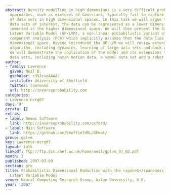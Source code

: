 ```yaml
---
abstract: Density modelling in high dimensions is a very difficult problem. Traditional
  approaches, such as mixtures of Gaussians, typically fail to capture the structure
  of data sets in high dimensional spaces. In this talk we will argue that for many
  data sets of interest, the data can be represented as a lower dimensional manifold
  immersed in the higher dimensional space. We will then present the Gaussian Process
  Latent Variable Model (GP-LVM), a non-linear probabilistic variant of principal
  component analysis (PCA) which implicitly assumes that the data lies on a lower
  dimensional space. Having introduced the GP-LVM we will review extensions to the
  algorithm, including dynamics, learning of large data sets and back constraints.
  We will demonstrate the application of the model and its extensions to a range of
  data sets, including human motion data, a vowel data set and a robot mapping problem.
author:
- family: Lawrence
  given: Neil D.
  gscholar: r3SJcvoAAAAJ
  institute: University of Sheffield
  twitter: lawrennd
  url: http://inverseprobability.com
categories:
- Lawrence-ncrg07
day: '9'
errata: []
extras:
- label: Demos Software
  link: http://inverseprobability.com/oxford/
- label: Main Software
  link: https://github.com/SheffieldML/GPmat/
group: gplvm
key: Lawrence-ncrg07
layout: talk
linkpdf: ftp://ftp.dcs.shef.ac.uk/home/neil/gplvm_07_02.pdf
month: 3
published: 2007-03-09
section: pre
title: Probabilistic Dimensional Reduction with the <span>G</span>aussian Process
  Latent Variable Model
venue: Neural Computing Research Group, Aston University, U.K.
year: '2007'
---
```

